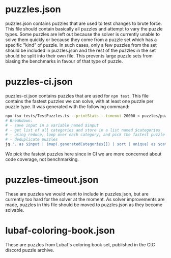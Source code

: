 # puzzles.json

puzzles.json contains puzzles that are used to test changes to brute force. This file should contain basically all puzzles and attempt to vary the puzzle types. Some puzzles are left out because the solver is currently unable to solve them quickly or because they come from a puzzle set which has a specific "kind" of puzzle. In such cases, only a few puzzles from the set should be included in puzzles.json and the rest of the puzzles in the set should be split into their own file. This prevents large puzzle sets from biasing the benchmarks in favour of that type of puzzle.

# puzzles-ci.json

puzzles-ci.json contains puzzles that are used for `npm test`. This file contains the fastest puzzles we can solve, with at least one puzzle per puzzle type. It was generated with the following command:

```sh
npx tsx tests/TestPuzzles.ts --printStats --timeout 20000 < puzzles/puzzles.json > pruning.json
# Breakdown:
# - save input in a variable named $input
# - get list of all categories and store in a list named $categories
# - using reduce, loop over each category, and pick the fastest puzzle in that category. this builds up a list of puzzles
# - deduplicate puzzles
jq '. as $input | (map(.generatedCategories[]) | sort | unique) as $categories | reduce $categories[] as $category ([];. + [$input | sort_by(.solveElapsedTimeMs) | map(select(.generatedCategories | contains([$category])))[0]]) | sort_by(.title) | unique_by(.title)' pruning.json > puzzles/puzzles-ci.json
```

We pick the fastest puzzles here since in CI we are more concerned about code coverage, not benchmarking.

# puzzles-timeout.json

These are puzzles we would want to include in puzzles.json, but are currently too hard for the solver at the moment. As solver improvements are made, puzzles in this file should be moved to puzzles.json as they become solvable.

# lubaf-coloring-book.json

These are puzzles from Lubaf's coloring book set, published in the CtC discord puzzle archive.
